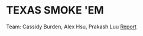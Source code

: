 # TEXAS SMOKE 'EM
Team: Cassidy Burden, Alex Hsu, Prakash Luu
[Report](https://docs.google.com/document/d/1ZhAk9CH9nBHWYAeWdzA04JeHMCr8t8eMASXEXGms4HQ/edit?usp=sharing)
